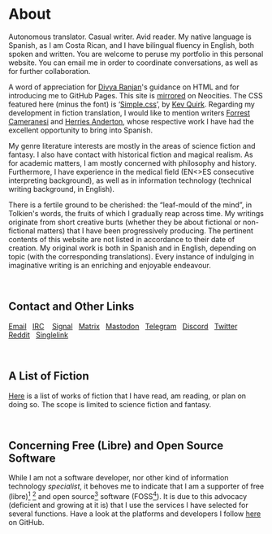<h1>About</h1>

<p>
Autonomous translator. Casual writer. Avid reader. My native language is Spanish, as I am Costa Rican, and I have bilingual fluency in English, both spoken and written. You are welcome to peruse my portfolio in this personal website. You can email me in order to coordinate conversations, as well as for further collaboration.

A word of appreciation for <a href= "https://github.com/divyaranjan1905">Divya Ranjan</a>'s guidance on HTML and for introducing me to GitHub Pages. This site is <a href= "https://robertoqs.neocities.org">mirrored</a> on Neocities. The CSS featured here (minus the font) is ‘<a href= "https://simplecss.org">Simple.css</a>’, by <a href= "https://kevq.uk">Kev Quirk</a>. Regarding my development in fiction translation, I would like to mention writers <a href= "https://www.geekofalltrades.org/">Forrest Cameranesi</a> and <a href= "https://twitter.com/HerriesAnderton">Herries Anderton</a>, whose respective work I have had the excellent opportunity to bring into Spanish.

My genre literature interests are mostly in the areas of science fiction and fantasy. I also have contact with historical fiction and magical realism. As for academic matters, I am mostly concerned with philosophy and history. Furthermore, I have experience in the medical field (EN<>ES consecutive interpreting background), as well as in information technology (technical writing background, in English).

There is a fertile ground to be cherished: the “leaf-mould of the mind”, in Tolkien's words, the fruits of which I gradually reap across time. My writings originate from short creative burts (whether they be about fictional or non-fictional matters) that I have been progressively producing. The pertinent contents of this website are not listed in accordance to their date of creation. My original work is both in Spanish and in English, depending on topic (with the corresponding translations). Every instance of indulging in imaginative writing is an enriching and enjoyable endeavour.
</p>

<br>
  
<h2>Contact and Other Links</h2>

<p>
  <nav>
    <a href= "mailto:robertoqs@proton.me">Email</a>&nbsp;&nbsp;
    <a href= "https://web.libera.chat/#robertoqs">IRC</a>&nbsp;&nbsp;&nbsp;
    <a href="https://signal.group/#CjQKIIDGeLiiKdnILqASRyCoZ7_AedMz0MZTnAg3Tb4UbgSSEhD_pOEKqfr8eittAQ8_n1SM">Signal</a>&nbsp;&nbsp;
    <a href="https://matrix.to/#/!RKgZXowtvrnPFORZNm:matrix.org?via=matrix.org">Matrix</a>&nbsp;&nbsp;
    <a rel="me" href="https://mastodon.social/@robertoqs">Mastodon</a>&nbsp;&nbsp;
    <a href="https://t.me/+8I-DOlgDigs4ZDVh">Telegram</a>&nbsp;&nbsp;
    <a href="https://discord.gg/7dX9debYrA">Discord</a>&nbsp;&nbsp;
    <a href="https://twitter.com/RobertoQSx">Twitter</a>&nbsp;&nbsp;
    <a href="https://www.reddit.com/user/RobertoQS">Reddit</a>&nbsp;&nbsp;
    <a href="https://app.singlelink.co/u/robertoqs">Singlelink</a>&nbsp;&nbsp;
  <nav>
</p>

<br>
   
<h2>A List of Fiction</h2>

<p><a href="https://robertoqsx.github.io/en/list.html">Here</a> is a list of works of fiction that I have read, am reading, or plan on doing so. The scope is limited to science fiction and fantasy.
</p>

<br>
    
<h2>Concerning Free (Libre) and Open Source Software</h2>

<p>
While I am not a software developer, nor other kind of information technology <i>specialist</i>, it behoves me to indicate that I am a supporter of free (libre)<a href= "https://www.gnu.org/philosophy/free-sw.html"><sup>1</sup></a> <a href= "https://www.fsf.org/about/what-is-free-software"><sup>2</sup></a> and open source<a href= "https://www.gnu.org/philosophy/open-source-misses-the-point.html"><sup>3</sup></a> software (FOSS<a href= "https://en.wikipedia.org/wiki/Free_and_open-source_software"><sup>4</sup></a>). It is due to this advocacy (deficient and growing at it is) that I use the services I have selected for several functions. Have a look at the platforms and developers I follow <a href="https://github.com/RobertoQSx?tab=following">here</a> on GitHub.
</p>

<br><br>
